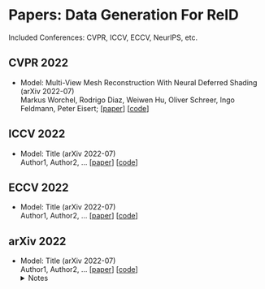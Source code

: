 Papers: Data Generation For ReID
===

Included Conferences: CVPR, ICCV, ECCV, NeurIPS, etc.

<!-- Comment -->
<!-- -   [arXiv 2022](#arXiv-2022)  -->
<!--     -   [Next](#next)  -->

## CVPR 2022  

+ Model: Multi-View Mesh Reconstruction With Neural Deferred Shading (arXiv 2022-07)  
  Markus Worchel, Rodrigo Diaz, Weiwen Hu, Oliver Schreer, Ingo Feldmann, Peter Eisert;
 [[paper](https://openaccess.thecvf.com/content/CVPR2022/papers/Worchel_Multi-View_Mesh_Reconstruction_With_Neural_Deferred_Shading_CVPR_2022_paper.pdf)]  [[code](https://github.com)]

## ICCV 2022  


+ Model: Title (arXiv 2022-07)  
  Author1, Author2, ...
  [[paper](https://www.baidu.com/s?wd=link)]  [[code](https://github.com)]

## ECCV 2022  

+ Model: Title (arXiv 2022-07)  
  Author1, Author2, ...
  [[paper](https://www.baidu.com/s?wd=link)]  [[code](https://github.com)]
  
## arXiv 2022 

+ Model: Title (arXiv 2022-07)  
  Author1, Author2, ...
  [[paper](https://www.baidu.com/s?wd=link)]  [[code](https://github.com)]
  <details>
    <summary>Notes</summary>
    <img src="img/VAMI.png" alt="referformer" align=center />  
    - Key points:
         - Important.
         - SOTA.
  </details>
